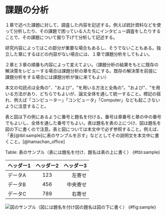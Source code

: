 # 課題の分析

１章で述べた課題に対して、調査した内容を記述する。例えば統計資料などを使って分析したり、その課題で困っている人たちにインタビュー調査をしたりすることで、その課題について掘り下げて分析して記述する。

研究内容によってはこの部分が重要な場合もあるし、そうでないこともある。独立した章にするほどの内容がない場合には、１章で課題分析をしてもよい。

２章と３章の順番も内容によって変えてよい。（課題分析の結果をもとに既存の解決策をレビューする場合は課題分析の章を先にする。既存の解決策を前提に課題分析をする場合には課題分析が後に来てもよい）

本文の句読点は全角の"．"および"，"を用いる方法と全角の"。"および"、"を用いる方法があり、どちらでもよいが、論文全体を通して統一すること。標記の揺れ、例えば「コンピューター」「コンピュータ」「Computer」なども起こさないように注意すること。

表と図は下の例にあるように番号と題名を付ける。番号は章番号と章の中の番号でもよいし、全体を通した番号でもよい。表は題名を表の上につけ、図は題名を図の下に書くので注意。表と図については本文中で必ず参照すること。例えば、「表[@tbl:sample]に表のサンプルを示す」などとしてその説明文を本文中に書くこと。[@hamachan_office]

Table: 表のサンプル（表には題名を付け、題名は表の上に書く） {#tbl:sample}

| ヘッダー1 | ヘッダー2 | ヘッダー3 |
|:--- |:---:| ---:|
| データA | 123 | 左寄せ |
| データB | 456 | 中央寄せ |
| データC | 789 | 右寄せ |

![図のサンプル（図には題名を付け図の題名は図の下に書く） {#fig:sample}](https://placehold.co/600x400/e2e8f0/64748b?text=図のサンプル)